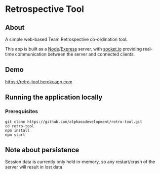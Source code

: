 # Retrospective Tool

## About
A simple web-based Team Retrospective co-ordination tool.

This app is built as a [Node](https://nodejs.org)/[Express](https://expressjs.com/) server,
with [socket.io](https://socket.io/) providing real-time communication between the server and connected clients.

## Demo

https://retro-tool.herokuapp.com

## Running the application locally

### Prerequisites
```
git clone https://github.com/alphaeadevelopment/retro-tool.git
cd retro-tool
npm install
npm start
```

## Note about persistence
Session data is currently only held in-memory, so any restart/crash of the server will result in lost data.
